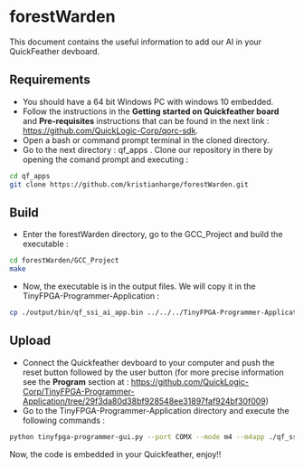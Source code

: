 # forestWarden

This document contains the useful information to add our AI in your QuickFeather devboard.

## Requirements

- You should have a 64 bit Windows PC with windows 10 embedded.
- Follow the instructions in the **Getting started on Quickfeather board** and **Pre-requisites** instructions that can be found in the next link : https://github.com/QuickLogic-Corp/qorc-sdk.
- Open a bash or command prompt terminal in the cloned directory.
- Go to the next directory : qf_apps . Clone our repository in there by opening the comand prompt and executing : 

```bash
cd qf_apps
git clone https://github.com/kristianharge/forestWarden.git
```

## Build

- Enter the forestWarden directory, go to the GCC_Project and build the executable :

```bash
cd forestWarden/GCC_Project
make
```

- Now, the executable is in the output files. We will copy it in the TinyFPGA-Programmer-Application :

```bash
cp ./output/bin/qf_ssi_ai_app.bin ../../../TinyFPGA-Programmer-Application/
```

## Upload

- Connect the Quickfeather devboard to your computer and push the reset button followed by the user button (for more precise information see the **Program** section at : 
https://github.com/QuickLogic-Corp/TinyFPGA-Programmer-Application/tree/29f3da80d38bf928548ee31897faf924bf30f009)
- Go to the TinyFPGA-Programmer-Application directory and execute the following commands :
```bash
python tinyfpga-programmer-gui.py --port COMX --mode m4 --m4app ./qf_ssi_ai_app.bin
```

Now, the code is embedded in your Quickfeather, enjoy!!
